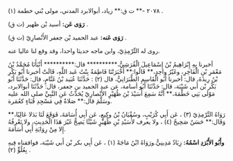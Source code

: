 ٢٠٧٨ -** ت ق:** زياد، أبوالابرد المدني، مولى بْني خطمة (١) .

**رَوَى عَن:** أسيد بْن ظهير (ت ق) .

**رَوَى عَنه:** عبد الحميد بْن جعفر الأَنْصارِيّ (ت ق) .

روى له التِّرْمِذِيّ، وابن ماجه حديثا واحدا، وقد وقع لنا عاليا عنه.

أخبرنا بِهِ إِبْرَاهِيمُ بْنُ إِسْمَاعِيلَ الْقُرَشِيُّ،********** قال:********** أَنْبَأَنَا مُحَمَّدُ بْنُ مَعْمَرِ بْنِ الْفَاخِرِ، وغَيْرُ واحِدٍ،** قَالُوا:** أَخْبَرَتْنَا فَاطِمَةُ بِنْتُ عَبد اللَّهِ، قَالَتْ أخبرنا أَبُو بَكْرِ بْنُ رِيذَةَ، قال: أخبرنا أَبُو الْقَاسِمِ الطَّبَرَانِيُّ، قال (٢) : حَدَّثَنَا عُبَيد بْنُ غَنَّامٍ، قال: حَدَّثَنَا أَبُو بَكْر بْن أَبي شَيْبَة، قال: حَدَّثَنَا أَبُو أسامة، عن عبد الحميد بن جعفر، قال: حَدَّثَنَا أبوالابرد، مَوْلَى بَنِي خَطْمَةَ،** أَنَّهُ سَمِعَ أُسَيْدَ بْنَ ظُهَيْرٍ الأَنْصارِيّ يُحَدِّثُ عَنِ النَّبِيِّ صلى الله عليه وسَلَّمَ قال:** صَلاةٌ فِي مَسْجِدِ قُبَاءٍ كعُمَرة.

رَوَاهُ التِّرْمِذِيّ (٣) ، عَن أَبِي كُرَيْبٍ، وسُفْيَانُ بْنُ وكِيعٍ، عَن أَبِي أُسَامَةَ، فَوَقَعَ لَنَا بَدَلا عَالِيًا،** وَقَال:** حَسَنٌ صَحِيحٌ (٤) ، ولا يعرف لأُسَيْدِ بْنِ ظُهَيْرٍ شَيْئًا يَصِحُّ غَيْرَ هَذَا الْحَدِيثِ، ولا نَعْرِفُهُ إِلا مِنْ رِوَايَةِ أَبِي أُسَامَةَ.

**وأَبُو الأَبْرَدِ اسْمُهُ:** زِيَادٌ مَدِينِيٌّ.ورَوَاهُ ابْنُ مَاجَهْ (١) ، عَن أَبِي بكر بْن أَبي شَيْبَة، فوافقناه فِيهِ بِعُلُوٍّ (٢) .